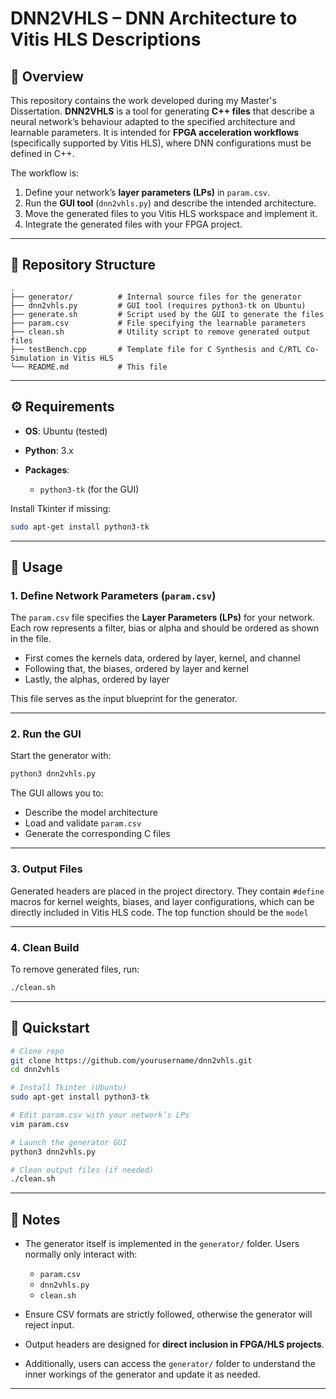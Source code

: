 # DNN2VHLS – DNN Architecture to Vitis HLS Descriptions

## 📖 Overview

This repository contains the work developed during my Master's Dissertation.
**DNN2VHLS** is a tool for generating **C++ files** that describe a neural network’s behaviour adapted to the specified architecture and learnable parameters.
It is intended for **FPGA acceleration workflows** (specifically supported by Vitis HLS), where DNN configurations must be defined in C++.

The workflow is:

1. Define your network’s **layer parameters (LPs)** in `param.csv`.
2. Run the **GUI tool** (`dnn2vhls.py`) and describe the intended architecture.
3. Move the generated files to you Vitis HLS workspace and implement it.
4. Integrate the generated files with your FPGA project.

---

## 📂 Repository Structure

```
.
├── generator/          # Internal source files for the generator
├── dnn2vhls.py         # GUI tool (requires python3-tk on Ubuntu)
├── generate.sh         # Script used by the GUI to generate the files
├── param.csv           # File specifying the learnable parameters
├── clean.sh            # Utility script to remove generated output files
├── testBench.cpp       # Template file for C Synthesis and C/RTL Co-Simulation in Vitis HLS 
└── README.md           # This file
```

---

## ⚙️ Requirements

* **OS**: Ubuntu (tested)
* **Python**: 3.x
* **Packages**:

  * `python3-tk` (for the GUI)

Install Tkinter if missing:

```bash
sudo apt-get install python3-tk
```

---

## 📝 Usage

### 1. Define Network Parameters (`param.csv`)

The `param.csv` file specifies the **Layer Parameters (LPs)** for your network.
Each row represents a filter, bias or alpha and should be ordered as shown in the file.

* First comes the kernels data, ordered by layer, kernel, and channel
* Following that, the biases, ordered by layer and kernel
* Lastly, the alphas, ordered by layer

This file serves as the input blueprint for the generator.

---

### 2. Run the GUI

Start the generator with:

```bash
python3 dnn2vhls.py
```

The GUI allows you to:

* Describe the model architecture
* Load and validate `param.csv`
* Generate the corresponding C files

---

### 3. Output Files

Generated headers are placed in the project directory.
They contain `#define` macros for kernel weights, biases, and layer configurations, which can be directly included in Vitis HLS code.
The top function should be the `model`

---

### 4. Clean Build

To remove generated files, run:

```bash
./clean.sh
```

---

## 🚀 Quickstart

```bash
# Clone repo
git clone https://github.com/yourusername/dnn2vhls.git
cd dnn2vhls

# Install Tkinter (Ubuntu)
sudo apt-get install python3-tk

# Edit param.csv with your network’s LPs
vim param.csv

# Launch the generator GUI
python3 dnn2vhls.py

# Clean output files (if needed)
./clean.sh
```

---

## 📌 Notes

* The generator itself is implemented in the `generator/` folder. Users normally only interact with:

  * `param.csv`
  * `dnn2vhls.py`
  * `clean.sh`
* Ensure CSV formats are strictly followed, otherwise the generator will reject input.
* Output headers are designed for **direct inclusion in FPGA/HLS projects**.
* Additionally, users can access the `generator/` folder to understand the inner workings of the generator and update it as needed.
---
